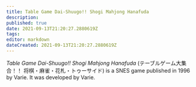 ```yaml
---
title: Table Game Dai-Shuugo!! Shogi Mahjong Hanafuda
description: 
published: true
date: 2021-09-13T21:20:27.2880619Z 
tags: 
editor: markdown
dateCreated: 2021-09-13T21:20:27.2880619Z
---
```

_Table Game Dai-Shuugo!! Shogi Mahjong Hanafuda_ (<span lang='ja'>テーブルゲーム大集合！！ 将棋・麻雀・花札・トゥーサイド</span>) is a SNES game published in 1996 by Varie.
It was developed by Varie.
